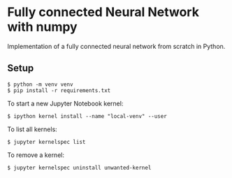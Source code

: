 # Fully connected Neural Network with numpy

Implementation of a fully connected neural network from scratch in Python.

## Setup

```shell
$ python -m venv venv
$ pip install -r requirements.txt
```

To start a new Jupyter Notebook kernel:

```shell
$ ipython kernel install --name "local-venv" --user
```

To list all kernels:

```shell
$ jupyter kernelspec list
```

To remove a kernel:

```shell
$ jupyter kernelspec uninstall unwanted-kernel
```
